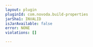 ```yaml
---
layout: plugin
pluginId: com.novoda.build-properties
jarSha1: INVALID
isJarAvailable: false
error: NONE
violations: []

---
```

